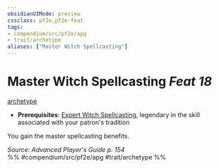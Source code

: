 ```yaml
---
obsidianUIMode: preview
cssclass: pf2e,pf2e-feat
tags:
- compendium/src/pf2e/apg
- trait/archetype
aliases: ["Master Witch Spellcasting"]
---
```

# Master Witch Spellcasting  *Feat 18*  
[archetype](../../rules/traits/archetype.md)  

- **Prerequisites**: [Expert Witch Spellcasting](expert-witch-spellcasting-apg.md), legendary in the skill associated with your patron's tradition

You gain the master spellcasting benefits.

*Source: Advanced Player's Guide p. 154*  
%% #compendium/src/pf2e/apg #trait/archetype %%